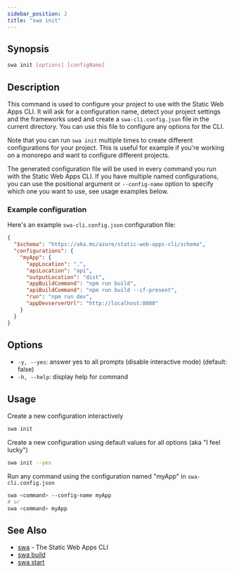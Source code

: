 ```yaml
---
sidebar_position: 2
title: "swa init"
---
```


## Synopsis

```bash
swa init [options] [configName]
```

## Description

This command is used to configure your project to use with the Static Web Apps CLI.
It will ask for a configuration name, detect your project settings and the frameworks used and create a `swa-cli.config.json` file in the current directory.
You can use this file to configure any options for the CLI.

Note that you can run `swa init` multiple times to create different configurations for your project. This is useful for example if you're working on a monorepo and want to configure different projects.

The generated configuration file will be used in every command you run with the Static Web Apps CLI.
If you have multiple named configurations, you can use the positional argument or `--config-name` option to specify which one you want to use, see usage examples below.

### Example configuration

Here's an example `swa-cli.config.json` configuration file:

```json
{
  "$schema": "https://aka.ms/azure/static-web-apps-cli/schema",
  "configurations": {
    "myApp": {
      "appLocation": ".",
      "apiLocation": "api",
      "outputLocation": "dist",
      "appBuildCommand": "npm run build",
      "apiBuildCommand": "npm run build --if-present",
      "run": "npm run dev",
      "appDevserverUrl": "http://localhost:8080"
    }
  }
}
```

## Options

- `-y, --yes`: answer yes to all prompts (disable interactive mode) (default: false)
- `-h, --help`: display help for command

## Usage

Create a new configuration interactively

```bash
swa init
```

Create a new configuration using default values for all options (aka "I feel lucky")

```bash
swa init --yes
```

Run any command using the configuration named "myApp" in `swa-cli.config.json`

```bash
swa <command> --config-name myApp
# or
swa <command> myApp
```

## See Also

- [swa](docs/cli/swa) - The Static Web Apps CLI
- [swa build](swa-build)
- [swa start](swa-start)
